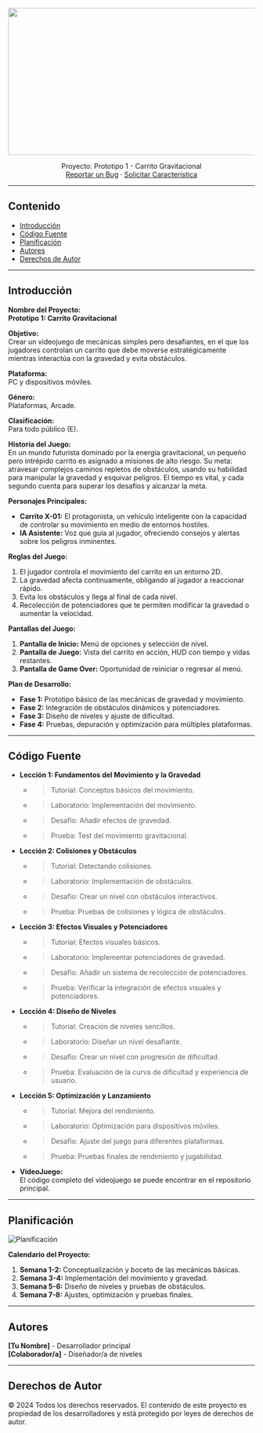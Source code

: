 <p align="center">
    <img src="https://user-images.githubusercontent.com/8560750/195950148-0c0df38e-5f96-45ae-87c3-6922738c612d.jpg" alt="Logo" width=1200 height=300>

  <p align="center">
    Proyecto: Prototipo 1 - Carrito Gravitacional
    <br>
    <a href="https://reponame/issues/new?template=bug.md">Reportar un Bug</a>
    ·
    <a href="https://reponame/issues/new?template=feature.md&labels=feature">Solicitar Característica</a>
  </p>
</p>

---

## Contenido

- [Introducción](#introducción)
- [Código Fuente](#código-fuente)
- [Planificación](#planificación)
- [Autores](#autores)
- [Derechos de Autor](#derechos-de-autor)

---

## Introducción

**Nombre del Proyecto:**  
**Prototipo 1: Carrito Gravitacional**

**Objetivo:**  
Crear un videojuego de mecánicas simples pero desafiantes, en el que los jugadores controlan un carrito que debe moverse estratégicamente mientras interactúa con la gravedad y evita obstáculos.

**Plataforma:**  
PC y dispositivos móviles.

**Género:**  
Plataformas, Arcade.

**Clasificación:**  
Para todo público (E).

**Historia del Juego:**  
En un mundo futurista dominado por la energía gravitacional, un pequeño pero intrépido carrito es asignado a misiones de alto riesgo. Su meta: atravesar complejos caminos repletos de obstáculos, usando su habilidad para manipular la gravedad y esquivar peligros. El tiempo es vital, y cada segundo cuenta para superar los desafíos y alcanzar la meta.

**Personajes Principales:**  
- **Carrito X-01:** El protagonista, un vehículo inteligente con la capacidad de controlar su movimiento en medio de entornos hostiles.
- **IA Asistente:** Voz que guía al jugador, ofreciendo consejos y alertas sobre los peligros inminentes.

**Reglas del Juego:**  
1. El jugador controla el movimiento del carrito en un entorno 2D.
2. La gravedad afecta continuamente, obligando al jugador a reaccionar rápido.
3. Evita los obstáculos y llega al final de cada nivel.
4. Recolección de potenciadores que te permiten modificar la gravedad o aumentar la velocidad.

**Pantallas del Juego:**
1. **Pantalla de Inicio:** Menú de opciones y selección de nivel.
2. **Pantalla de Juego:** Vista del carrito en acción, HUD con tiempo y vidas restantes.
3. **Pantalla de Game Over:** Oportunidad de reiniciar o regresar al menú.

**Plan de Desarrollo:**  
- **Fase 1:** Prototipo básico de las mecánicas de gravedad y movimiento.
- **Fase 2:** Integración de obstáculos dinámicos y potenciadores.
- **Fase 3:** Diseño de niveles y ajuste de dificultad.
- **Fase 4:** Pruebas, depuración y optimización para múltiples plataformas.

---

## Código Fuente

* **Lección 1: Fundamentos del Movimiento y la Gravedad**
  * > Tutorial: Conceptos básicos del movimiento.
  * > Laboratorio: Implementación del movimiento.
  * > Desafío: Añadir efectos de gravedad.
  * > Prueba: Test del movimiento gravitacional.
  
* **Lección 2: Colisiones y Obstáculos**
  * > Tutorial: Detectando colisiones.
  * > Laboratorio: Implementación de obstáculos.
  * > Desafío: Crear un nivel con obstáculos interactivos.
  * > Prueba: Pruebas de colisiones y lógica de obstáculos.
  
* **Lección 3: Efectos Visuales y Potenciadores**
  * > Tutorial: Efectos visuales básicos.
  * > Laboratorio: Implementar potenciadores de gravedad.
  * > Desafío: Añadir un sistema de recolección de potenciadores.
  * > Prueba: Verificar la integración de efectos visuales y potenciadores.
  
* **Lección 4: Diseño de Niveles**
  * > Tutorial: Creación de niveles sencillos.
  * > Laboratorio: Diseñar un nivel desafiante.
  * > Desafío: Crear un nivel con progresión de dificultad.
  * > Prueba: Evaluación de la curva de dificultad y experiencia de usuario.
  
* **Lección 5: Optimización y Lanzamiento**
  * > Tutorial: Mejora del rendimiento.
  * > Laboratorio: Optimización para dispositivos móviles.
  * > Desafío: Ajuste del juego para diferentes plataformas.
  * > Prueba: Pruebas finales de rendimiento y jugabilidad.

* **VideoJuego:**  
  El código completo del videojuego se puede encontrar en el repositorio principal.

---

## Planificación

![Planificación](https://user-images.githubusercontent.com/8560750/195951617-083a7e4d-323d-47b5-8e5e-529ded31bc06.jpg)

**Calendario del Proyecto:**  
1. **Semana 1-2:** Conceptualización y boceto de las mecánicas básicas.
2. **Semana 3-4:** Implementación del movimiento y gravedad.
3. **Semana 5-6:** Diseño de niveles y pruebas de obstáculos.
4. **Semana 7-8:** Ajustes, optimización y pruebas finales.

---

## Autores

**[Tu Nombre]** - Desarrollador principal  
**[Colaborador/a]** - Diseñador/a de niveles

---

## Derechos de Autor

© 2024 Todos los derechos reservados. El contenido de este proyecto es propiedad de los desarrolladores y está protegido por leyes de derechos de autor.
